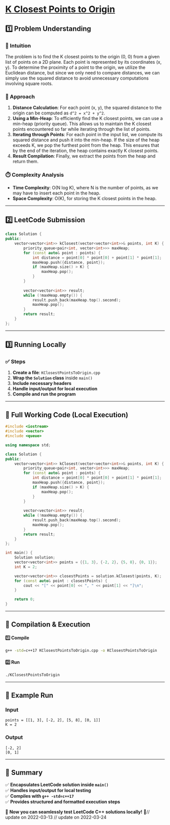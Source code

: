# **[K Closest Points to Origin](https://leetcode.com/problems/k-closest-points-to-origin/description/)**  

## **1️⃣ Problem Understanding**  
### **📌 Intuition**  
The problem is to find the K closest points to the origin (0, 0) from a given list of points on a 2D plane. Each point is represented by its coordinates (x, y). To determine the proximity of a point to the origin, we utilize the Euclidean distance, but since we only need to compare distances, we can simply use the squared distance to avoid unnecessary computations involving square roots. 

### **🚀 Approach**  
1. **Distance Calculation**: For each point (x, y), the squared distance to the origin can be computed as `d^2 = x^2 + y^2`.
2. **Using a Min-Heap**: To efficiently find the K closest points, we can use a min-heap (priority queue). This allows us to maintain the K closest points encountered so far while iterating through the list of points.
3. **Iterating through Points**: For each point in the input list, we compute its squared distance and push it into the min-heap. If the size of the heap exceeds K, we pop the furthest point from the heap. This ensures that by the end of the iteration, the heap contains exactly K closest points.
4. **Result Compilation**: Finally, we extract the points from the heap and return them.

### **⏱️ Complexity Analysis**  
- **Time Complexity**: O(N log K), where N is the number of points, as we may have to insert each point in the heap.
- **Space Complexity**: O(K), for storing the K closest points in the heap.  

---  

## **2️⃣ LeetCode Submission**  
```cpp
class Solution {
public:
    vector<vector<int>> kClosest(vector<vector<int>>& points, int K) {
        priority_queue<pair<int, vector<int>>> maxHeap;
        for (const auto& point : points) {
            int distance = point[0] * point[0] + point[1] * point[1];
            maxHeap.push({distance, point});
            if (maxHeap.size() > K) {
                maxHeap.pop();
            }
        }
        
        vector<vector<int>> result;
        while (!maxHeap.empty()) {
            result.push_back(maxHeap.top().second);
            maxHeap.pop();
        }
        return result;
    }
};  
```  

---  

## **3️⃣ Running Locally**  
### **✅ Steps**  
1. **Create a file**: `KClosestPointsToOrigin.cpp`  
2. **Wrap the `Solution` class** inside `main()`  
3. **Include necessary headers**  
4. **Handle input/output for local execution**  
5. **Compile and run the program**  

---  

## **📝 Full Working Code (Local Execution)**  
```cpp
#include <iostream>
#include <vector>
#include <queue>

using namespace std;

class Solution {
public:
    vector<vector<int>> kClosest(vector<vector<int>>& points, int K) {
        priority_queue<pair<int, vector<int>>> maxHeap;
        for (const auto& point : points) {
            int distance = point[0] * point[0] + point[1] * point[1];
            maxHeap.push({distance, point});
            if (maxHeap.size() > K) {
                maxHeap.pop();
            }
        }
        
        vector<vector<int>> result;
        while (!maxHeap.empty()) {
            result.push_back(maxHeap.top().second);
            maxHeap.pop();
        }
        return result;
    }
};

int main() {
    Solution solution;
    vector<vector<int>> points = {{1, 3}, {-2, 2}, {5, 8}, {0, 1}};
    int K = 2;

    vector<vector<int>> closestPoints = solution.kClosest(points, K);
    for (const auto& point : closestPoints) {
        cout << "[" << point[0] << ", " << point[1] << "]\n";
    }

    return 0;
}
```  

---  

## **🔧 Compilation & Execution**  
#### **1️⃣ Compile**  
```bash
g++ -std=c++17 KClosestPointsToOrigin.cpp -o KClosestPointsToOrigin
```  

#### **2️⃣ Run**  
```bash
./KClosestPointsToOrigin
```  

---  

## **🎯 Example Run**  
### **Input**  
```
points = [[1, 3], [-2, 2], [5, 8], [0, 1]]
K = 2
```  
### **Output**  
```
[-2, 2]
[0, 1]
```  

---  

## **📌 Summary**  
✅ **Encapsulates LeetCode solution inside `main()`**  
✅ **Handles input/output for local testing**  
✅ **Compiles with `g++ -std=c++17`**  
✅ **Provides structured and formatted execution steps**  

🚀 **Now you can seamlessly test LeetCode C++ solutions locally!** 🚀// update on 2022-03-13
// update on 2022-03-24
